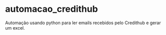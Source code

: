 # automacao_credithub
Automação usando python para ler emails recebidos pelo Credithub e gerar um excel.

